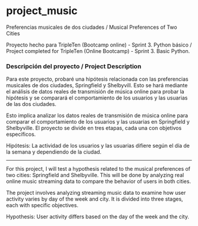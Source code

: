 # project_music
Preferencias musicales de dos ciudades / Musical Preferences of Two Cities

Proyecto hecho para TripleTen (Bootcamp online) - Sprint 3. Python básico / Project completed for TripleTen (Online Bootcamp) - Sprint 3. Basic Python.

### Descripción del proyecto / Project Description

Para este proyecto, probaré una hipótesis relacionada con las preferencias musicales de dos ciudades, Springfield y Shelbyvill. Esto se hará mediante el análisis de datos reales de transmisión de música online para probar la hipótesis y se comparará el comportamiento de los usuarios y las usuarias de las dos ciudades.

Esto implica analizar los datos reales de transmisión de música online para comparar el comportamiento de los usuarios y las usuarias en Springfield y Shelbyville. El proyecto se divide en tres etapas, cada una con objetivos específicos.

Hipótesis: La actividad de los usuarios y las usuarias difiere según el día de la semana y dependiendo de la ciudad.

---

For this project, I will test a hypothesis related to the musical preferences of two cities: Springfield and Shelbyville. This will be done by analyzing real online music streaming data to compare the behavior of users in both cities.

The project involves analyzing streaming music data to examine how user activity varies by day of the week and city. It is divided into three stages, each with specific objectives.

Hypothesis: User activity differs based on the day of the week and the city.
